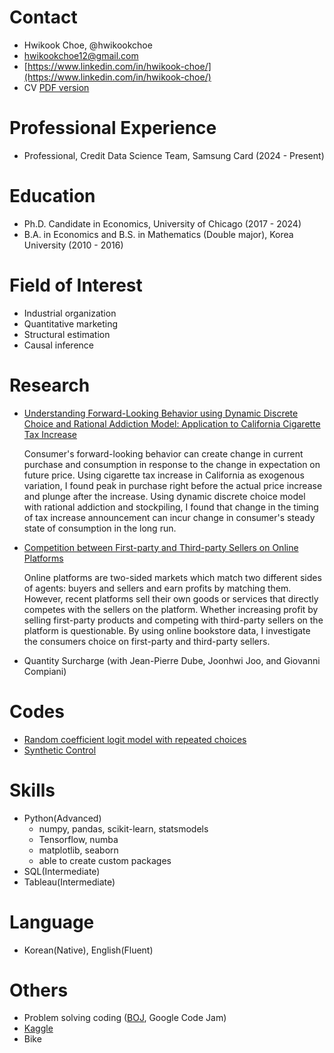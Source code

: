 # Contact
- Hwikook Choe, @hwikookchoe
- hwikookchoe12@gmail.com
- [https://www.linkedin.com/in/hwikook-choe/](https://www.linkedin.com/in/hwikook-choe/)
- CV [PDF version](https://github.com/hwikookchoe/hwikookchoe/blob/main/CV_Hwikook_Choe.pdf)

# Professional Experience
- Professional, Credit Data Science Team, Samsung Card (2024 - Present)

# Education
- Ph.D. Candidate in Economics, University of Chicago (2017 - 2024)
- B.A. in Economics and B.S. in Mathematics (Double major), Korea University (2010 - 2016)

# Field of Interest
- Industrial organization
- Quantitative marketing
- Structural estimation
- Causal inference

# Research
- [Understanding Forward-Looking Behavior using Dynamic Discrete Choice and Rational Addiction Model: Application to California Cigarette Tax Increase](https://github.com/hwikookchoe/hwikookchoe/blob/main/Hwikook%20Choe_JMP.pdf)

    Consumer's forward-looking behavior can create change in current purchase and consumption in response to the change in expectation on future price. Using cigarette tax increase in California as exogenous variation, I found peak in purchase right before the actual price increase and plunge after the increase. Using dynamic discrete choice model with rational addiction and stockpiling, I found that change in the timing of tax increase announcement can incur change in consumer's steady state of consumption in the long run.
    
<!--- [Code](https://colab.research.google.com/drive/1BdS2_lvkiXCu4WoXpE-Sh_JTk2ndtdOn?usp=sharing) --->

- [Competition between First-party and Third-party Sellers on Online Platforms](https://github.com/hwikookchoe/hwikookchoe/blob/main/Project_DD.pdf)

    Online platforms are two-sided markets which match two different sides of agents: buyers and sellers and earn profits by matching them. However, recent platforms sell their own goods or services that directly competes with the sellers on the platform. Whether increasing profit by selling first-party products and competing with third-party sellers on the platform is questionable. By using online bookstore data, I investigate the consumers choice on first-party and third-party sellers.

- Quantity Surcharge (with Jean-Pierre Dube, Joonhwi Joo, and Giovanni Compiani)


# Codes
- [Random coefficient logit model with repeated choices](https://github.com/hwikookchoe/hwikookchoe/blob/main/EconometricMethods/Random_coefficient_Model.ipynb)
- [Synthetic Control](https://github.com/hwikookchoe/hwikookchoe/blob/main/EconometricMethods/SyntheticControlMethod.py) 
  

# Skills
- Python(Advanced)
    - numpy, pandas, scikit-learn, statsmodels
    - Tensorflow, numba
    - matplotlib, seaborn
    - able to create custom packages
- SQL(Intermediate)
- Tableau(Intermediate)

# Language
- Korean(Native), English(Fluent)

# Others
- Problem solving coding ([BOJ](https://solved.ac/profile/naracar12), Google Code Jam)
- [Kaggle](https://www.kaggle.com/hwikookchoe)
- Bike

<!---
hwikookchoe/hwikookchoe is a ✨ special ✨ repository because its `README.md` (this file) appears on your GitHub profile.
You can click the Preview link to take a look at your changes.
--->
